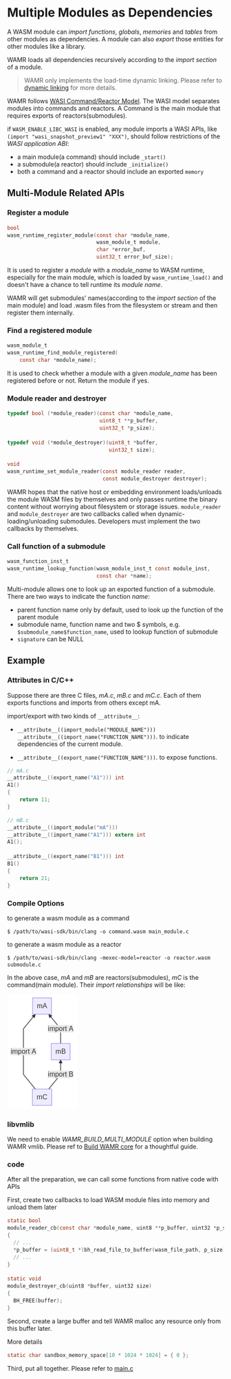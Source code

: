 # Multiple Modules as Dependencies

A WASM module can _import_ _functions_, _globals_, _memories_ and _tables_ from other modules as dependencies. A module can also _export_ those entities for other modules like a library.

WAMR loads all dependencies recursively according to the _import section_ of a module.

> WAMR only implements the load-time dynamic linking. Please refer to [dynamic linking](https://webassembly.org/docs/dynamic-linking/) for more details.

WAMR follows [WASI Command/Reactor Model](https://github.com/WebAssembly/WASI/blob/main/legacy/application-abi.md#current-unstable-abi). The WASI model separates modules into commands and reactors. A Command is the main module that requires exports of reactors(submodules).

if `WASM_ENABLE_LIBC_WASI` is enabled, any module imports a WASI APIs, like `(import "wasi_snapshot_preview1" "XXX")`, should follow restrictions of the _WASI application ABI_:

- a main module(a command) should include `_start()`
- a submodule(a reactor) should include `_initialize()`
- both a command and a reactor should include an exported `memory`

## Multi-Module Related APIs

### Register a module

```c
bool
wasm_runtime_register_module(const char *module_name,
                             wasm_module_t module,
                             char *error_buf,
                             uint32_t error_buf_size);
```

It is used to register a _module_ with a _module_name_ to WASM runtime, especially for the main module, which is loaded by `wasm_runtime_load()` and doesn't have a chance to tell runtime its _module name_.

WAMR will get submodules' names(according to the _import section_ of the main module) and load .wasm files from the filesystem or stream and then register them internally.

### Find a registered module

```c
wasm_module_t
wasm_runtime_find_module_registered(
    const char *module_name);
```

It is used to check whether a module with a given _module_name_ has been registered before or not. Return the module if yes.

### Module reader and destroyer

```c
typedef bool (*module_reader)(const char *module_name,
                              uint8_t **p_buffer,
                              uint32_t *p_size);

typedef void (*module_destroyer)(uint8_t *buffer,
                                 uint32_t size);

void
wasm_runtime_set_module_reader(const module_reader reader,
                               const module_destroyer destroyer);
```

WAMR hopes that the native host or embedding environment loads/unloads the module WASM files by themselves and only passes runtime the binary content without worrying about filesystem or storage issues. `module_reader` and `module_destroyer` are two callbacks called when dynamic-loading/unloading submodules. Developers must implement the two callbacks by themselves.

### Call function of a submodule

```c
wasm_function_inst_t
wasm_runtime_lookup_function(wasm_module_inst_t const module_inst,
                             const char *name);
```

Multi-module allows one to look up an exported function of a submodule. There are two ways to indicate the function _name_:

- parent function name only by default, used to look up the function of the parent module
- submodule name, function name and two $ symbols, e.g. `$submodule_name$function_name`, used to lookup function of submodule
- `signature` can be NULL

## Example

### Attributes in C/C++

Suppose there are three C files, _mA.c_, _mB.c_ and _mC.c_. Each of them exports functions and imports from others except mA.

import/export with two kinds of `__attribute__`:

- `__attribute__((import_module("MODULE_NAME"))) __attribute__((import_name("FUNCTION_NAME")))`. to indicate dependencies of the current module.

- `__attribute__((export_name("FUNCTION_NAME")))`. to expose functions.

```C
// mA.c
__attribute__((export_name("A1"))) int
A1()
{
    return 11;
}
```

```C
// mB.c
__attribute__((import_module("mA")))
__attribute__((import_name("A1"))) extern int
A1();

__attribute__((export_name("B1"))) int
B1()
{
    return 21;
}
```

### Compile Options

to generate a wasm module as a command

```
$ /path/to/wasi-sdk/bin/clang -o command.wasm main_module.c
```

to generate a wasm module as a reactor

```
$ /path/to/wasi-sdk/bin/clang -mexec-model=reactor -o reactor.wasm submodule.c
```

In the above case, _mA_ and _mB_ are reactors(submodules), _mC_ is the command(main module). Their _import relationships_ will be like:

![import relationships](./pics/multi_module_pic1.png)

### libvmlib

We need to enable _WAMR_BUILD_MULTI_MODULE_ option when building WAMR vmlib. Please ref to [Build WAMR core](./build_wamr.md) for a thoughtful guide.

### code

After all the preparation, we can call some functions from native code with APIs

First, create two callbacks to load WASM module files into memory and unload them later

```c
static bool
module_reader_cb(const char *module_name, uint8 **p_buffer, uint32 *p_size)
{
  // ...
  *p_buffer = (uint8_t *)bh_read_file_to_buffer(wasm_file_path, p_size);
  // ...
}

static void
module_destroyer_cb(uint8 *buffer, uint32 size)
{
  BH_FREE(buffer);
}
```

Second, create a large buffer and tell WAMR malloc any resource only from this buffer later.

More details

```c
static char sandbox_memory_space[10 * 1024 * 1024] = { 0 };
```

Third, put all together. Please refer to [main.c](../samples/multi-module/src/main.c)
